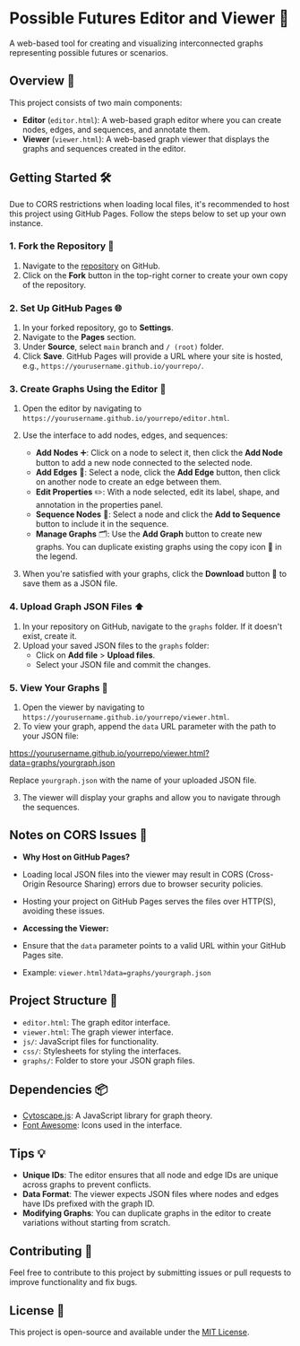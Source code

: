 # Possible Futures Editor and Viewer 🚀

A web-based tool for creating and visualizing interconnected graphs representing possible futures or scenarios.

## Overview 📝

This project consists of two main components:

- **Editor** (`editor.html`): A web-based graph editor where you can create nodes, edges, and sequences, and annotate them.
- **Viewer** (`viewer.html`): A web-based graph viewer that displays the graphs and sequences created in the editor.

## Getting Started 🛠️

Due to CORS restrictions when loading local files, it's recommended to host this project using GitHub Pages. Follow the steps below to set up your own instance.

### 1. Fork the Repository 🍴

1. Navigate to the [repository](https://github.com/yourusername/yourrepo) on GitHub.
2. Click on the **Fork** button in the top-right corner to create your own copy of the repository.

### 2. Set Up GitHub Pages 🌐

1. In your forked repository, go to **Settings**.
2. Navigate to the **Pages** section.
3. Under **Source**, select `main` branch and `/ (root)` folder.
4. Click **Save**. GitHub Pages will provide a URL where your site is hosted, e.g., `https://yourusername.github.io/yourrepo/`.

### 3. Create Graphs Using the Editor 🎨

1. Open the editor by navigating to `https://yourusername.github.io/yourrepo/editor.html`.
2. Use the interface to add nodes, edges, and sequences:
   - **Add Nodes** ➕: Click on a node to select it, then click the **Add Node** button to add a new node connected to the selected node.
   - **Add Edges** 🔗: Select a node, click the **Add Edge** button, then click on another node to create an edge between them.
   - **Edit Properties** ✏️: With a node selected, edit its label, shape, and annotation in the properties panel.
   - **Sequence Nodes** 🔢: Select a node and click the **Add to Sequence** button to include it in the sequence.
   - **Manage Graphs** 🗂️: Use the **Add Graph** button to create new graphs. You can duplicate existing graphs using the copy icon 📄 in the legend.

3. When you're satisfied with your graphs, click the **Download** button 💾 to save them as a JSON file.

### 4. Upload Graph JSON Files ⬆️

1. In your repository on GitHub, navigate to the `graphs` folder. If it doesn't exist, create it.
2. Upload your saved JSON files to the `graphs` folder:
   - Click on **Add file** > **Upload files**.
   - Select your JSON file and commit the changes.

### 5. View Your Graphs 👀

1. Open the viewer by navigating to `https://yourusername.github.io/yourrepo/viewer.html`.
2. To view your graph, append the `data` URL parameter with the path to your JSON file:

https://yourusername.github.io/yourrepo/viewer.html?data=graphs/yourgraph.json


Replace `yourgraph.json` with the name of your uploaded JSON file.

3. The viewer will display your graphs and allow you to navigate through the sequences.

## Notes on CORS Issues 🚧

- **Why Host on GitHub Pages?**
- Loading local JSON files into the viewer may result in CORS (Cross-Origin Resource Sharing) errors due to browser security policies.
- Hosting your project on GitHub Pages serves the files over HTTP(S), avoiding these issues.

- **Accessing the Viewer:**
- Ensure that the `data` parameter points to a valid URL within your GitHub Pages site.
- Example: `viewer.html?data=graphs/yourgraph.json`

## Project Structure 📁

- `editor.html`: The graph editor interface.
- `viewer.html`: The graph viewer interface.
- `js/`: JavaScript files for functionality.
- `css/`: Stylesheets for styling the interfaces.
- `graphs/`: Folder to store your JSON graph files.

## Dependencies 📦

- [Cytoscape.js](https://js.cytoscape.org/): A JavaScript library for graph theory.
- [Font Awesome](https://fontawesome.com/): Icons used in the interface.

## Tips 💡

- **Unique IDs**: The editor ensures that all node and edge IDs are unique across graphs to prevent conflicts.
- **Data Format**: The viewer expects JSON files where nodes and edges have IDs prefixed with the graph ID.
- **Modifying Graphs**: You can duplicate graphs in the editor to create variations without starting from scratch.

## Contributing 🤝

Feel free to contribute to this project by submitting issues or pull requests to improve functionality and fix bugs.

## License 📄

This project is open-source and available under the [MIT License](LICENSE).
